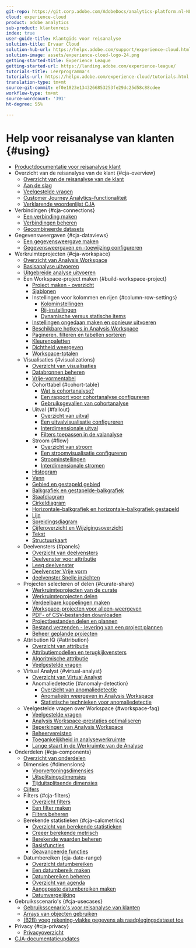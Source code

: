 ```yaml
---
git-repo: https://git.corp.adobe.com/AdobeDocs/analytics-platform.nl-NL
cloud: experience-cloud
product: adobe analytics
sub-product: klantenreis
index: true
user-guide-title: Klantgids voor reisanalyse
solution-title: Ervaar Cloud
solution-hub-url: https://helpx.adobe.com/support/experience-cloud.html
solution-image: assets/experience-cloud-logo-24.png
getting-started-title: Experience League
getting-started-url: https://landing.adobe.com/experience-league/
tutorials-title: Leerprogramma's
tutorials-url: https://helpx.adobe.com/experience-cloud/tutorials.html
translation-type: tm+mt
source-git-commit: ef0e1823e1343266853253fe29dc25d58c88cdee
workflow-type: tm+mt
source-wordcount: '391'
ht-degree: 55%

---
```



# Help voor reisanalyse van klanten {#using}

+ [Productdocumentatie voor reisanalyse klant](getting-started/cja-landing.md)
+ Overzicht van de reisanalyse van de klant {#cja-overview}
   + [Overzicht van de reisanalyse van de klant](getting-started/cja-overview.md)
   + [Aan de slag](getting-started/cja-getting-started.md)
   + [Veelgestelde vragen](getting-started/cja-faq.md)
   + [Customer Journey Analytics-functionaliteit](getting-started/cja-aa.md)
   + [Verklarende woordenlijst CJA](getting-started/cja-glossary.md)
+ Verbindingen {#cja-connections}
   + [Een verbinding maken](connections/create-connection.md)
   + [Verbindingen beheren](connections/manage-connection.md)
   + [Gecombineerde datasets](connections/combined-dataset.md)
+ Gegevensweergaven {#cja-dataviews}
   + [Een gegevensweergave maken](data-views/create-dataview.md)
   + [Gegevensweergaven en -toewijzing configureren](data-views/configure-dataviews.md)
+ Werkruimteprojecten {#cja-workspace}
   + [Overzicht van Analysis Workspace](analysis-workspace/home.md)
   + [Basisanalyse uitvoeren](analysis-workspace/perform-basic-analysis.md)
   + [Uitgebreide analyse uitvoeren](analysis-workspace/perform-adv-analysis.md)
   + Een Workspace-project maken {#build-workspace-project}
      + [Project maken - overzicht](analysis-workspace/build-workspace-project/freeform-overview.md)
      + [Sjablonen](analysis-workspace/build-workspace-project/starter-projects.md)
      + Instellingen voor kolommen en rijen {#column-row-settings}
         + [Kolominstellingen](analysis-workspace/build-workspace-project/column-row-settings/column-settings.md)
         + [Rij-instellingen](analysis-workspace/build-workspace-project/column-row-settings/table-settings.md)
         + [Dynamische versus statische items](analysis-workspace/build-workspace-project/column-row-settings/manual-vs-dynamic-rows.md)
      + [Instellingen ongedaan maken en opnieuw uitvoeren](analysis-workspace/build-workspace-project/undo-redo.md)
      + [Beschikbare hotkeys in Analysis Workspace](analysis-workspace/build-workspace-project/fa-shortcut-keys.md)
      + [Pagineren, filteren en tabellen sorteren](analysis-workspace/build-workspace-project/pagination-filtering-sorting.md)
      + [Kleurenpaletten](analysis-workspace/build-workspace-project/color-palettes.md)
      + [Dichtheid weergeven](analysis-workspace/build-workspace-project/view-density.md)
      + [Workspace-totalen](analysis-workspace/build-workspace-project/workspace-totals.md)
   + Visualisaties {#visualizations}
      + [Overzicht van visualisaties](analysis-workspace/visualizations/freeform-analysis-visualizations.md)
      + [Databronnen beheren](analysis-workspace/visualizations/t-sync-visualization.md)
      + [Vrije-vormentabel](analysis-workspace/visualizations/freeform-table.md)
      + Cohorttabel {#cohort-table}
         + [Wat is cohortanalyse?](analysis-workspace/visualizations/cohort-table/cohort-analysis.md)
         + [Een rapport voor cohortanalyse configureren](analysis-workspace/visualizations/cohort-table/t-cohort.md)
         + [Gebruiksgevallen van cohortanalyse](analysis-workspace/visualizations/cohort-table/cohort-use-cases.md)
      + Uitval {#fallout}
         + [Overzicht van uitval](analysis-workspace/visualizations/fallout/fallout-flow.md)
         + [Een uitvalvisualisatie configureren](analysis-workspace/visualizations/fallout/configuring-fallout.md)
         + [Interdimensionale uitval](analysis-workspace/visualizations/fallout/configuring-interdimensional-fallout.md)
         + [Filters toepassen in de valanalyse](analysis-workspace/visualizations/fallout/compare-segments-fallout.md)
      + Stroom {#flow}
         + [Overzicht van stroom](analysis-workspace/visualizations/c-flow/flow.md)
         + [Een stroomvisualisatie configureren](analysis-workspace/visualizations/c-flow/creating-flow-report.md)
         + [Stroominstellingen](analysis-workspace/visualizations/c-flow/flow-settings.md)
         + [Interdimensionale stromen](analysis-workspace/visualizations/c-flow/multi-dimensional-flow.md)
      + [Histogram](analysis-workspace/visualizations/histogram.md)
      + [Venn](analysis-workspace/visualizations/venn.md)
      + [Gebied en gestapeld gebied](analysis-workspace/visualizations/area.md)
      + [Balkgrafiek en gestapelde-balkgrafiek](analysis-workspace/visualizations/bar.md)
      + [Staafdiagram](analysis-workspace/visualizations/bullet-graph.md)
      + [Cirkeldiagram](analysis-workspace/visualizations/donut.md)
      + [Horizontale-balkgrafiek en horizontale-balkgrafiek gestapeld](analysis-workspace/visualizations/horizontal-bar.md)
      + [Lijn](analysis-workspace/visualizations/line.md)
      + [Spreidingsdiagram](analysis-workspace/visualizations/scatterplot.md)
      + [Cijferoverzicht en Wijzigingsoverzicht](analysis-workspace/visualizations/summary-number-change.md)
      + [Tekst](analysis-workspace/visualizations/text.md)
      + [Structuurkaart](analysis-workspace/visualizations/treemap.md)
   + Deelvensters {#panels}
      + [Overzicht van deelvensters](analysis-workspace/c-panels/panels.md)
      + [Deelvenster voor attributie](analysis-workspace/c-panels/attribution.md)
      + [Leeg deelvenster](analysis-workspace/c-panels/blank-panel.md)
      + [Deelvenster Vrije vorm](analysis-workspace/c-panels/freeform-panel.md)
      + [deelvenster Snelle inzichten](analysis-workspace/c-panels/quickinsight.md)
   + Projecten selecteren of delen {#curate-share}
      + [Werkruimteprojecten van de curate](analysis-workspace/curate-share/curate.md)
      + [Werkruimteprojecten delen](analysis-workspace/curate-share/share-projects.md)
      + [Verdeelbare koppelingen maken](analysis-workspace/curate-share/shareable-links.md)
      + [Workspace-projecten voor alleen-weergeven](analysis-workspace/curate-share/view-only-projects.md)
      + [PDF- of CSV-bestanden downloaden](analysis-workspace/curate-share/download-send.md)
      + [Projectbestanden delen en plannen](analysis-workspace/curate-share/send-schedule-files.md)
      + [Bestand verzenden - levering van een project plannen](analysis-workspace/curate-share/t-schedule-report.md)
      + [Beheer geplande projecten](analysis-workspace/curate-share/schedule-projects.md)
   + Attribution IQ {#attribution}
      + [Overzicht van attributie](analysis-workspace/attribution/overview.md)
      + [Attributiemodellen en terugkijkvensters](analysis-workspace/attribution/models.md)
      + [Algoritmische attributie](analysis-workspace/attribution/algorithmic.md)
      + [Veelgestelde vragen](analysis-workspace/attribution/faq.md)
   + Virtual Analyst {#virtual-analyst}
      + [Overzicht van Virtual Analyst](analysis-workspace/virtual-analyst/overview.md)
      + Anomaliedetectie {#anomaly-detection}
         + [Overzicht van anomaliedetectie](analysis-workspace/virtual-analyst/c-anomaly-detection/anomaly-detection.md)
         + [Anomalieën weergeven in Analysis Workspace](analysis-workspace/virtual-analyst/c-anomaly-detection/view-anomalies.md)
         + [Statistische technieken voor anomaliedetectie](analysis-workspace/virtual-analyst/c-anomaly-detection/statistics-anomaly-detection.md)
   + Veelgestelde vragen over Workspace {#workspace-faq}
      + [Veelgestelde vragen](analysis-workspace/workspace-faq/faq.md)
      + [Analysis Workspace-prestaties optimaliseren](analysis-workspace/workspace-faq/optimizing-performance.md)
      + [Beperkingen van Analysis Workspace](analysis-workspace/workspace-faq/aw-limitations.md)
      + [Beheervereisten](analysis-workspace/workspace-faq/frequently-asked-questions-analysis-workspace.md)
      + [Toegankelijkheid in analysewerkruimte](analysis-workspace/workspace-faq/aw-accessibility.md)
      + [Lange staart in de Werkruimte van de Analyse](analysis-workspace/workspace-faq/long-tail.md)
+ Onderdelen {#cja-components}
   + [Overzicht van onderdelen](components/overview.md)
   + Dimensies {#dimensions}
      + [Voorvertoningsdimensies](components/dimensions/view-dimensions.md)
      + [Uitsplitsingsdimensies](components/dimensions/t-breakdown-fa.md)
      + [Tijduitsplitsende dimensies](components/dimensions/time-parting-dimensions.md)
   + [Cijfers](components/apply-create-metrics.md)
   + Filters {#cja-filters}
      + [Overzicht filters](components/filters/filters-overview.md)
      + [Een filter maken](components/filters/create-filters.md)
      + [Filters beheren](components/filters/manage-filters.md)
   + Berekende statistieken {#cja-calcmetrics}
      + [Overzicht van berekende statistieken](components/calc-metrics/calc-metr-overview.md)
      + [Creeer berekende metrisch](components/calc-metrics/create.md)
      + [Berekende waarden beheren](components/calc-metrics/manage.md)
      + [Basisfuncties](components/calc-metrics/cm-functions.md)
      + [Geavanceerde functies](components/calc-metrics/cm-adv-functions.md)
   + Datumbereiken {cja-date-range}
      + [Overzicht datumbereiken](components/date-ranges/overview.md)
      + [Een datumbereik maken](components/date-ranges/create.md)
      + [Datumbereiken beheren](components/date-ranges/manage.md)
      + [Overzicht van agenda](components/date-ranges/calendar.md)
      + [Aangepaste datumbereiken maken](components/date-ranges/custom-date-ranges.md)
      + [Datumvergelijking](components/date-ranges/time-comparison.md)
+ Gebruiksscenario&#39;s {#cja-usecases}
   + [Gebruiksscenario&#39;s voor reisanalyse van klanten](use-cases/cja-usecases.md)
   + [Arrays van objecten gebruiken](use-cases/object-arrays.md)
   + [(B2B) voeg rekening-vlakke gegevens als raadplegingsdataset toe](use-cases/b2b.md)
+ Privacy {#cja-privacy}
   + [Privacyoverzicht](privacy/privacy-overview.md)
+ [CJA-documentatieupdates](doc-changes.md)
